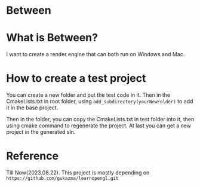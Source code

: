 # Between

# What is Between?

I want to create a render engine that can both run on Windows and Mac.

# How to create a test project

You can create a new folder and put the test code in it. Then in the CmakeLists.txt in root folder, using `add_subdirectory(yourNewFolder)` to add it in the base project. 

Then in the folder, you can copy the CmakeLists.txt in test folder into it, then using cmake command to regenerate the project. At last you can get a new project in the generated sln.

# Reference

Till Now(2023.08.22). This project is mostly depending on `https://github.com/gukazma/learnopengl.git`